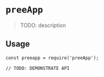 # `preeApp`

> TODO: description

## Usage

```
const preeapp = require('preeApp');

// TODO: DEMONSTRATE API
```
